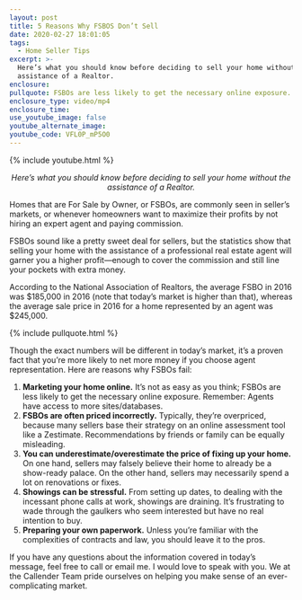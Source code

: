 ```yaml
---
layout: post
title: 5 Reasons Why FSBOS Don’t Sell
date: 2020-02-27 18:01:05
tags:
  - Home Seller Tips
excerpt: >-
  Here’s what you should know before deciding to sell your home without the
  assistance of a Realtor.
enclosure:
pullquote: FSBOs are less likely to get the necessary online exposure.
enclosure_type: video/mp4
enclosure_time:
use_youtube_image: false
youtube_alternate_image:
youtube_code: VFL0P_mP5O0
---
```


{% include youtube.html %}

<p style="text-align:center;"><em>Here’s what you should know before deciding to sell your home without the assistance of a Realtor.</em></p>

Homes that are For Sale by Owner, or FSBOs, are commonly seen in seller’s markets, or whenever homeowners want to maximize their profits by not hiring an expert agent and paying commission.&nbsp;

FSBOs sound like a pretty sweet deal for sellers, but the statistics show that selling your home with the assistance of a professional real estate agent will garner you a higher profit—enough to cover the commission and still line your pockets with extra money.&nbsp;

According to the National Association of Realtors, the average FSBO in 2016 was $185,000 in 2016 (note that today’s market is higher than that), whereas the average sale price in 2016 for a home represented by an agent was $245,000.&nbsp;

{% include pullquote.html %}

Though the exact numbers will be different in today’s market, it’s a proven fact that you’re more likely to net more money if you choose agent representation. Here are reasons why FSBOs fail:

1. **Marketing your home online.** It’s not as easy as you think; FSBOs are less likely to get the necessary online exposure. Remember: Agents have access to more sites/databases.&nbsp;
2. **FSBOs are often priced incorrectly.** Typically, they’re overpriced, because many sellers base their strategy on an online assessment tool like a Zestimate. Recommendations by friends or family can be equally misleading.&nbsp;
3. **You can underestimate/overestimate the price of fixing up your home.** On one hand, sellers may falsely believe their home to already be a show-ready palace. On the other hand, sellers may necessarily spend a lot on renovations or fixes.&nbsp;
4. **Showings can be stressful.** From setting up dates, to dealing with the incessant phone calls at work, showings are draining. It’s frustrating to wade through the gaulkers who seem interested but have no real intention to buy.&nbsp;
5. **Preparing your own paperwork.** Unless you’re familiar with the complexities of contracts and law, you should leave it to the pros.&nbsp;

If you have any questions about the information covered in today’s message, feel free to call or email me. I would love to speak with you. We at the Callender Team pride ourselves on helping you make sense of an ever-complicating market.